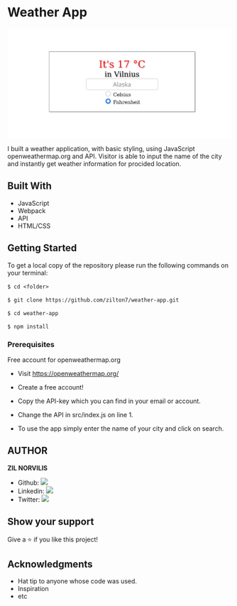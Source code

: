 # Weather App

![screenshot](./app_screenshot.png)

I built a weather application, with basic styling, using JavaScript openweathermap.org and API. Visitor is able to input the name of the city and instantly get weather information for procided location.

## Built With

- JavaScript
- Webpack
- API
- HTML/CSS

## Getting Started

To get a local copy of the repository please run the following commands on your terminal:

```
$ cd <folder>
```

```
$ git clone https://github.com/zilton7/weather-app.git
```

```
$ cd weather-app
```

```
$ npm install
```
### Prerequisites

Free account for openweathermap.org 

- Visit https://openweathermap.org/

- Create a free account!

- Copy the API-key which you can find in your email or account.

- Change the API in src/index.js on line 1.

- To use the app simply enter the name of your city and click on search.

## AUTHOR

**ZIL NORVILIS**

- Github: [![](https://img.shields.io/badge/GitHub-100000?style=for-the-badge&logo=github&logoColor=white)](https://github.com/zilton7)
- Linkedin: [![](https://img.shields.io/badge/LinkedIn-0077B5?style=for-the-badge&logo=linkedin&logoColor=white)](https://www.linkedin.com/in/zil-norvilis/)
- Twitter: [![](https://img.shields.io/badge/Twitter-1DA1F2?style=for-the-badge&logo=twitter&logoColor=white)](https://twitter.com/devnor7)


## Show your support

Give a ⭐️ if you like this project!

## Acknowledgments

- Hat tip to anyone whose code was used.
- Inspiration
- etc
